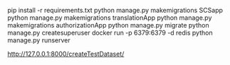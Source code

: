 <!-- Создание базы данных и админа, запуск сервера и сопутствующих служб -->
pip install -r requirements.txt
python manage.py makemigrations SCSapp
python manage.py makemigrations translationApp
python manage.py makemigrations authorizationApp
python manage.py migrate
python manage.py createsuperuser
docker run -p 6379:6379 -d redis
python manage.py runserver

<!-- Создание тестового датасета -->
http://127.0.0.1:8000/createTestDataset/


